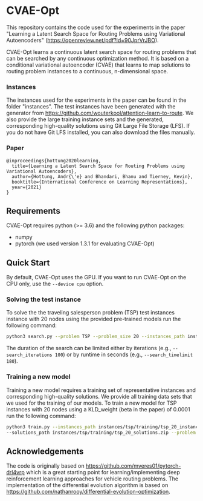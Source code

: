 # CVAE-Opt

This repository contains the code used for the experiments in the paper "Learning a Latent Search Space for Routing Problems using Variational Autoencoders" (https://openreview.net/pdf?id=90JprVrJBO).

CVAE-Opt learns a continuous latent search space for routing problems that can be searched by any continuous optimization method. It is based on a conditional variational autoencoder (CVAE) that learns to map solutions to routing problem instances to a continuous, n-dimensional space.

### Instances 

The instances used for the experiments in the paper can be found in the folder "instances".  The test instances have been generated with the generator from https://github.com/wouterkool/attention-learn-to-route. We also provide the large training instance sets and the generated, corresponding high-quality solutions using  Git Large File Storage (LFS). If you do not have Git LFS installed, you can also download the files manually. 

### Paper
```
@inproceedings{hottung2020learning,
  title={Learning a Latent Search Space for Routing Problems using Variational Autoencoders},
  author={Hottung, Andr{\'e} and Bhandari, Bhanu and Tierney, Kevin},
  booktitle={International Conference on Learning Representations},
  year={2021}
}
```

## Requirements

CVAE-Opt requires python (>= 3.6) and the following python packages:

- numpy
- pytorch (we used version 1.3.1 for evaluating CVAE-Opt)

## Quick Start

By default, CVAE-Opt uses the GPU. If you want to run CVAE-Opt on the CPU only, use the `--device cpu` option.

### Solving the test instance

To solve the the traveling salesperson problem (TSP) test instances instance with 20 nodes using the provided pre-trained models run the following command: 


```bash
python3 search.py --problem TSP --problem_size 20 --instances_path instances/tsp/test/tsp20_test_small_seed1235.pkl --model_path models/tsp_20_model_74446.pt
```

The duration of the search can be limited either by iterations (e.g., ``--search_iterations 100``) or by runtime  in seconds (e.g., ``--search_timelimit 180``).

### Training a new model

Training a new model requires a training set of representative instances and corresponding high-quality solutions. We provide all training data sets that we used for the training of our models. To train a new model for TSP instances with 20 nodes using a KLD_weight (beta in the paper) of 0.0001 run the following command:

```bash
python3 train.py --instances_path instances/tsp/training/tsp_20_instances.zip
--solutions_path instances/tsp/training/tsp_20_solutions.zip --problem TSP --problem_size 20 --KLD_weight 0.0001
```



## Acknowledgements

The code is originally based on https://github.com/mveres01/pytorch-drl4vrp which is a great starting point for learning/implementing deep reinforcement learning approaches for vehicle routing problems.  The implementation of the differential evolution algorithm is based on https://github.com/nathanrooy/differential-evolution-optimization.